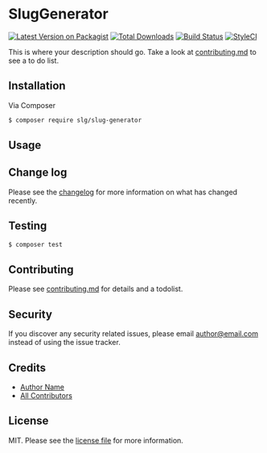 # SlugGenerator

[![Latest Version on Packagist][ico-version]][link-packagist]
[![Total Downloads][ico-downloads]][link-downloads]
[![Build Status][ico-travis]][link-travis]
[![StyleCI][ico-styleci]][link-styleci]

This is where your description should go. Take a look at [contributing.md](contributing.md) to see a to do list.

## Installation

Via Composer

``` bash
$ composer require slg/slug-generator
```

## Usage

## Change log

Please see the [changelog](changelog.md) for more information on what has changed recently.

## Testing

``` bash
$ composer test
```

## Contributing

Please see [contributing.md](contributing.md) for details and a todolist.

## Security

If you discover any security related issues, please email author@email.com instead of using the issue tracker.

## Credits

- [Author Name][link-author]
- [All Contributors][link-contributors]

## License

MIT. Please see the [license file](license.md) for more information.

[ico-version]: https://img.shields.io/packagist/v/slg/slug-generator.svg?style=flat-square
[ico-downloads]: https://img.shields.io/packagist/dt/slg/slug-generator.svg?style=flat-square
[ico-travis]: https://img.shields.io/travis/slg/slug-generator/master.svg?style=flat-square
[ico-styleci]: https://styleci.io/repos/12345678/shield

[link-packagist]: https://packagist.org/packages/slg/slug-generator
[link-downloads]: https://packagist.org/packages/slg/slug-generator
[link-travis]: https://travis-ci.org/slg/slug-generator
[link-styleci]: https://styleci.io/repos/12345678
[link-author]: https://github.com/slg
[link-contributors]: ../../contributors
